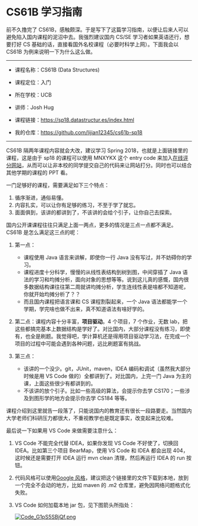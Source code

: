 # CS61B 学习指南

前不久撸完了 CS61B，感触颇深。于是写下了这篇学习指南，以便让后来人可以避免陷入国内课程的泥沼中去。我强烈建议国内 CS/SE 学习者如果英语还行，想要打好 CS 基础的话，直接看国外名校课程（必要时科学上网）。下面我会以 CS61B 为例来说明一下为什么这么做。

---

- 课程名称：CS61B (Data Structures)

- 课程定位：入门
- 所在学校：UCB
- 讲师：Josh Hug
- 课程链接：<https://sp18.datastructur.es/index.html>
- 我的仓库：<https://github.com/lijian12345/cs61b-sp18>

---

CS61B 隔两年课程内容就会大改，建议学习 Spring 2018，也就是上面链接里的课程，这是由于 sp18 的课程可以使用 MNXYKX 这个 entry code 来加入[在线评分网站](https://www.gradescope.com/)，从而可以让非本校的同学提交自己的代码来让网站打分。同时也可以结合其他学期的课程的 PPT 看。

一门足够好的课程，需要满足如下三个特点：

1. 循序渐进，通俗易懂。
2. 内容扎实，可以让你有足够的练习，不至于学了就忘。
3. 面面俱到，该讲的都讲到了，不该讲的会给个引子，让你自己去探索。

国内公开课课程往往只满足上面一两点，更多的情况是三点一点都不满足。CS61B 是怎么满足这三点的呢：

1. 第一点：

   - 课程使用 Java 语言来讲解，即使你一行 Java 没有写过，并不妨碍你的学习。
   - 课程进度十分科学，慢慢的从线性表结构到树到图，中间穿插了 Java 语法的学习和均摊分析，面向对象的思想等等。说到这儿真的感慨，国内很多数据结构课往往第二周就讲均摊分析，学生连线性表是啥都不知道呢，你就开始均摊分析了？？
   - 而且国内课程把语言课和 CS 课程割裂起来，一个 Java 语法都能学一个学期，学完啥也做不出来，真不知道语法有啥好学的。

2. 第二点：课程内容十分丰富，**项目驱动**。4 个项目，7 个作业，无数 lab，把这些都搞完基本上数据结构是学好了。对比国内，大部分课程没有练习，即使有，也全是刷题。我觉得吧，学计算机还是得用项目驱动学习法，在完成一个项目的过程中可能会遇到各种问题，远比刷题富有挑战。
3. 第三点：
   - 该讲的一个没少。git，JUnit，maven，IDEA 编码和调试（虽然我大部分时候是用 VS Code 做的）全都讲到了。对比国内，上完一门 Java 为主的课，上面这些很少有都讲到的。
   - 不该讲的放个引子。比如一些高级的算法，会提示你去学 CS170；一些涉及到图形学的地方会提示你去学 CS184 等等。

课程介绍到这里就告一段落了，只能说国内的教育还有很长一段路要走。当然国内大学老师们科研压力都很大，不重视教学也是既定事实，改变起来比较难。

最后说一下如果用 VS Code 来做需要注意什么：

1. VS Code 不能完全代替 IDEA，如果你发现 VS Code 不好使了，切换回 IDEA。比如第三个项目 BearMap，使用 VS Code 和 IDEA 都会出现 404，这时候还是需要打开 IDEA 运行 mvn clean 清理，然后再运行 IDEA 的 run 按钮。

2. 代码风格可以使用[Google 风格](https://github.com/redhat-developer/vscode-java/wiki/Formatter-settings)，建议把这个链接里的文件下载到本地，放到一个完全不会动的地方，比如 maven 的 .m2 仓库里，避免因网络问题格式化失败。

3. VS Code 如何加载本地 jar 包，见下图箭头所指处：

      <!-- ![VS Code UI](https://i.imgur.com/Yo3W9YQ.png) -->
      <!-- ![VS Code UI](https://i.loli.net/2020/04/28/YmVENaxzHv42KPl.png) -->

   <a href="https://sm.ms/image/YmVENaxzHv42KPl" target="_blank"><img src="https://i.loli.net/2020/04/28/YmVENaxzHv42KPl.png" alt="Code_G1pS5SBjQf.png"></a>
